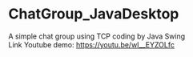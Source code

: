 # ChatGroup_JavaDesktop
A simple chat group using TCP coding by Java Swing
<br>
Link Youtube demo: https://youtu.be/wI__EYZOLfc
